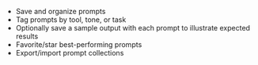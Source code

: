 - Save and organize prompts
- Tag prompts by tool, tone, or task
- Optionally save a sample output with each prompt to illustrate expected results
- Favorite/star best-performing prompts
- Export/import prompt collections
